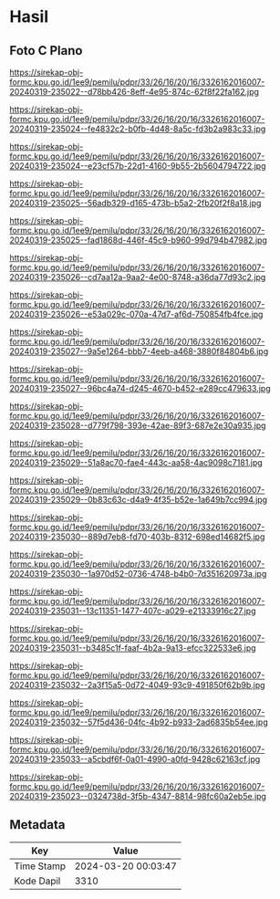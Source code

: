 # Hasil

## Foto C Plano

https://sirekap-obj-formc.kpu.go.id/1ee9/pemilu/pdpr/33/26/16/20/16/3326162016007-20240319-235022--d78bb426-8eff-4e95-874c-62f8f22fa162.jpg

https://sirekap-obj-formc.kpu.go.id/1ee9/pemilu/pdpr/33/26/16/20/16/3326162016007-20240319-235024--fe4832c2-b0fb-4d48-8a5c-fd3b2a983c33.jpg

https://sirekap-obj-formc.kpu.go.id/1ee9/pemilu/pdpr/33/26/16/20/16/3326162016007-20240319-235024--e23cf57b-22d1-4160-9b55-2b5604794722.jpg

https://sirekap-obj-formc.kpu.go.id/1ee9/pemilu/pdpr/33/26/16/20/16/3326162016007-20240319-235025--56adb329-d165-473b-b5a2-2fb20f2f8a18.jpg

https://sirekap-obj-formc.kpu.go.id/1ee9/pemilu/pdpr/33/26/16/20/16/3326162016007-20240319-235025--fad1868d-446f-45c9-b960-99d794b47982.jpg

https://sirekap-obj-formc.kpu.go.id/1ee9/pemilu/pdpr/33/26/16/20/16/3326162016007-20240319-235026--cd7aa12a-9aa2-4e00-8748-a36da77d93c2.jpg

https://sirekap-obj-formc.kpu.go.id/1ee9/pemilu/pdpr/33/26/16/20/16/3326162016007-20240319-235026--e53a029c-070a-47d7-af6d-750854fb4fce.jpg

https://sirekap-obj-formc.kpu.go.id/1ee9/pemilu/pdpr/33/26/16/20/16/3326162016007-20240319-235027--9a5e1264-bbb7-4eeb-a468-3880f84804b6.jpg

https://sirekap-obj-formc.kpu.go.id/1ee9/pemilu/pdpr/33/26/16/20/16/3326162016007-20240319-235027--96bc4a74-d245-4670-b452-e289cc479633.jpg

https://sirekap-obj-formc.kpu.go.id/1ee9/pemilu/pdpr/33/26/16/20/16/3326162016007-20240319-235028--d779f798-393e-42ae-89f3-687e2e30a935.jpg

https://sirekap-obj-formc.kpu.go.id/1ee9/pemilu/pdpr/33/26/16/20/16/3326162016007-20240319-235029--51a8ac70-fae4-443c-aa58-4ac9098c7181.jpg

https://sirekap-obj-formc.kpu.go.id/1ee9/pemilu/pdpr/33/26/16/20/16/3326162016007-20240319-235029--0b83c63c-d4a9-4f35-b52e-1a649b7cc994.jpg

https://sirekap-obj-formc.kpu.go.id/1ee9/pemilu/pdpr/33/26/16/20/16/3326162016007-20240319-235030--889d7eb8-fd70-403b-8312-698ed14682f5.jpg

https://sirekap-obj-formc.kpu.go.id/1ee9/pemilu/pdpr/33/26/16/20/16/3326162016007-20240319-235030--1a970d52-0736-4748-b4b0-7d351620973a.jpg

https://sirekap-obj-formc.kpu.go.id/1ee9/pemilu/pdpr/33/26/16/20/16/3326162016007-20240319-235031--13c11351-1477-407c-a029-e21333916c27.jpg

https://sirekap-obj-formc.kpu.go.id/1ee9/pemilu/pdpr/33/26/16/20/16/3326162016007-20240319-235031--b3485c1f-faaf-4b2a-9a13-efcc322533e6.jpg

https://sirekap-obj-formc.kpu.go.id/1ee9/pemilu/pdpr/33/26/16/20/16/3326162016007-20240319-235032--2a3f15a5-0d72-4049-93c9-491850f62b9b.jpg

https://sirekap-obj-formc.kpu.go.id/1ee9/pemilu/pdpr/33/26/16/20/16/3326162016007-20240319-235032--57f5d436-04fc-4b92-b933-2ad6835b54ee.jpg

https://sirekap-obj-formc.kpu.go.id/1ee9/pemilu/pdpr/33/26/16/20/16/3326162016007-20240319-235033--a5cbdf6f-0a01-4990-a0fd-9428c62163cf.jpg

https://sirekap-obj-formc.kpu.go.id/1ee9/pemilu/pdpr/33/26/16/20/16/3326162016007-20240319-235023--0324738d-3f5b-4347-8814-98fc60a2eb5e.jpg


## Metadata

| Key        | Value               |
| ---------- | ------------------- |
| Time Stamp | 2024-03-20 00:03:47 |
| Kode Dapil | 3310                |



